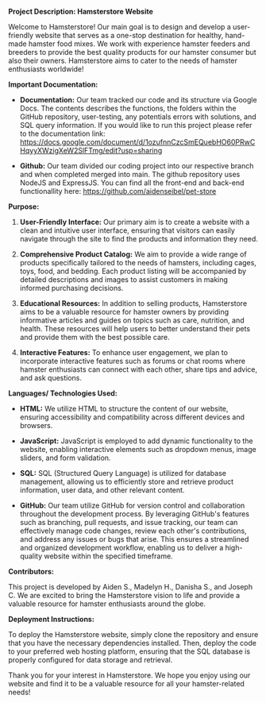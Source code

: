 **Project Description: Hamsterstore Website**

Welcome to Hamsterstore! Our main goal is to design and develop a user-friendly website that serves as a one-stop destination for healthy, hand-made hamster food mixes. We work with experience hamster feeders and breeders to provide the best quality products for our hamster consumer but also their owners. Hamsterstore aims to cater to the needs of hamster enthusiasts worldwide!

**Important Documentation:**

- **Documentation:** Our team tracked our code and its structure via Google Docs. The contents describes the functions, the folders within the GitHub repository, user-testing, any potentials errors with solutions, and SQL query information. If you would like to run this project please refer to the documentation link: https://docs.google.com/document/d/1ozufnnCzcSmEQuebHO60PRwCHqyyXWzigXeW2SlFTmg/edit?usp=sharing 

- **Github:** Our team divided our coding project into our respective branch and when completed merged into main. The github repository uses NodeJS and ExpressJS. You can find all the front-end and back-end functionallity here: https://github.com/aidenseibel/pet-store 

**Purpose:**

1. **User-Friendly Interface:** Our primary aim is to create a website with a clean and intuitive user interface, ensuring that visitors can easily navigate through the site to find the products and information they need.

2. **Comprehensive Product Catalog:** We aim to provide a wide range of products specifically tailored to the needs of hamsters, including cages, toys, food, and bedding. Each product listing will be accompanied by detailed descriptions and images to assist customers in making informed purchasing decisions.

3. **Educational Resources:** In addition to selling products, Hamsterstore aims to be a valuable resource for hamster owners by providing informative articles and guides on topics such as care, nutrition, and health. These resources will help users to better understand their pets and provide them with the best possible care.

4. **Interactive Features:** To enhance user engagement, we plan to incorporate interactive features such as forums or chat rooms where hamster enthusiasts can connect with each other, share tips and advice, and ask questions.

**Languages/ Technologies Used:**

- **HTML:** We utilize HTML to structure the content of our website, ensuring accessibility and compatibility across different devices and browsers.
  
- **JavaScript:** JavaScript is employed to add dynamic functionality to the website, enabling interactive elements such as dropdown menus, image sliders, and form validation.
  
- **SQL:** SQL (Structured Query Language) is utilized for database management, allowing us to efficiently store and retrieve product information, user data, and other relevant content.

- **GitHub:** Our team utilize GitHub for version control and collaboration throughout the development process. By leveraging GitHub's features such as branching, pull requests, and issue tracking, our team can effectively manage code changes, review each other's contributions, and address any issues or bugs that arise. This ensures a streamlined and organized development workflow, enabling us to deliver a high-quality website within the specified timeframe.

**Contributors:**

This project is developed by Aiden S., Madelyn H., Danisha S., and Joseph C. We are excited to bring the Hamsterstore vision to life and provide a valuable resource for hamster enthusiasts around the globe. 

**Deployment Instructions:**

To deploy the Hamsterstore website, simply clone the repository and ensure that you have the necessary dependencies installed. Then, deploy the code to your preferred web hosting platform, ensuring that the SQL database is properly configured for data storage and retrieval.

Thank you for your interest in Hamsterstore. We hope you enjoy using our website and find it to be a valuable resource for all your hamster-related needs!